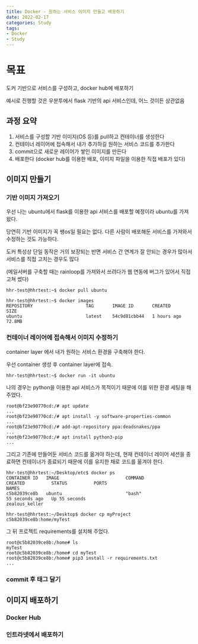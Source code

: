 ```yaml
---
title: Docker - 원하는 서비스 이미지 만들고 배포하기
date: 2022-02-17
categories: Study
tags:
- Docker
- Study
---
```


# 목표

도커 기반으로 서비스를 구성하고, docker hub에 배포하기

예시로 진행할 것은 우분투에서 flask 기반의 api 서비스인데, 어느 것이든 상관없음

## 과정 요약

1. 서비스를 구성할 기반 이미지(OS 등)를 pull하고 컨테이너를 생성한다
2. 컨테이너 레이어에 접속해서 내가 추가하길 원하는 서비스 코드를 추가한다
3. commit으로 새로운 레이어가 쌓인 이미지를 만든다
4. 배포한다 (docker hub를 이용한 배포, 이미지 파일을 이용한 직접 배포가 있다)

## 이미지 만들기

### 기반 이미지 가져오기

우선 나는 ubuntu에서 flask를 이용한 api 서비스를 배포할 예정이라 ubuntu를 가져왔다.

당연히 기반 이미지가 꼭 쌩os일 필요는 없다. 다른 사람이 배포해둔 서비스를 가져와서 수정하는 것도 가능하다.

도커 특성상 단일 동작은 거의 보장되는 반면 서비스 간 연계가 잘 안되는 경우가 많아서 서비스를 직접 고치는 경우도 많다

(메일서버를 구축할 때는 rainloop를 가져와서 쓰려다가 웹 연동에 버그가 있어서 직접 고쳐 썼다)

```shell
hhr-test@hhrtest:~$ docker pull ubuntu
```

```shell
hhr-test@hhrtest:~$ docker images
REPOSITORY                    TAG       IMAGE ID       CREATED       SIZE
ubuntu                        latest    54c9d81cbb44   1 hours ago   72.8MB
```

### 컨테이너 레이어에 접속해서 이미지 수정하기

container layer 에서 내가 원하는 서비스 환경을 구축해야 한다.

우선 container 생성 후 container layer에 접속.

```shell
hhr-test@hhrtest:~$ docker run -it ubuntu
```

나의 경우는 python을 이용한 api 서비스가 목적이기 때문에 이를 위한 환경 세팅을 해 주었다.

```shell
root@bf23e90770cd:/# apt update
...
root@bf23e90770cd:/# apt install -y software-properties-common
...
root@bf23e90770cd:/# add-apt-repository ppa:deadsnakes/ppa
...
root@bf23e90770cd:/# apt install python3-pip
...
```

그리고 기존에 만들어둔 서비스 코드를 옮겨야 하는데, 현재 컨테이너 레이어 세션을 종료하면 컨테이너가 종료되기 때문에 이를 유지한 채로 코드를 옮겨야 한다.

```shell
hhr-test@hhrtest:~/Desktop/etc$ docker ps
CONTAINER ID   IMAGE                         COMMAND                  CREATED          STATUS          PORTS                                       NAMES
c5b82039ce8b   ubuntu                        "bash"                   55 seconds ago   Up 55 seconds                                               zealous_keller

hhr-test@hhrtest:~/Desktop$ docker cp myProject c5b82039ce8b:home/myTest
```

그 뒤 프로젝트 requirements를 설치해 주었다.

```shell
root@c5b82039ce8b:/home# ls
myTest
root@c5b82039ce8b:/home# cd myTest
root@c5b82039ce8b:/home# pip3 install -r requirements.txt
...
```

### commit 후 태그 달기

## 이미지 배포하기

### Docker Hub

### 인트라넷에서 배포하기


